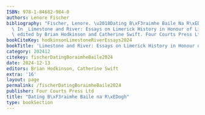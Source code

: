 ```yaml
---
ISBN: 978-1-84682-984-0
authors: Lenore Fischer
bibliography: "Fischer, Lenore. \u2018Dating B\xF3raimhe Baile Na R\xEDogh\u2019.\
  \ In _Limestone and River: Essays on Limerick History in Honour of Liam Irwin_,\
  \ edited by Brian Hodkinson and Catherine Swift. Four Courts Press Ltd, 2024."
bookCiteKey: hodkinsonLimestoneRiverEssays2024
bookTitle: 'Limestone and River: Essays on Limerick History in Honour of Liam Irwin'
category: 202412
citekey: fischerDatingBoraimheBaile2024
date: 2024-12-13
editors: Brian Hodkinson, Catherine Swift
extra: '16'
layout: page
permalink: /fischerDatingBoraimheBaile2024
publisher: Four Courts Press Ltd
title: "Dating B\xF3raimhe Baile na R\xEDogh"
type: bookSection
---
```

